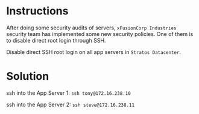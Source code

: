 # Instructions

After doing some security audits of servers, `xFusionCorp Industries` security team has implemented some new security policies. One of them is to disable direct root login through SSH.

Disable direct SSH root login on all app servers in `Stratos Datacenter`.

# Solution

ssh into the App Server 1: `ssh tony@172.16.238.10`

ssh into the App Server 2: `ssh steve@172.16.238.11`
